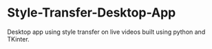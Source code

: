 # Style-Transfer-Desktop-App
Desktop app using style transfer on live videos built using python and TKinter. 

